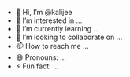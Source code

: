 - 👋 Hi, I’m @kalijee
- 👀 I’m interested in ...
- 🌱 I’m currently learning ...
- 💞️ I’m looking to collaborate on ...
- 📫 How to reach me ...
- 😄 Pronouns: ...
- ⚡ Fun fact: ...

<!---
kalijee/kalijee is a ✨ special ✨ repository because its `README.md` (this file) appears on your GitHub profile.
You can click the Preview link to take a look at your changes.
--->
